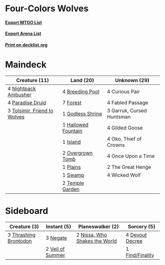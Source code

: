 # Four-Colors Wolves

#### [Export MTGO List](../collection/Four-Colors%20Wolves/Four-Colors%20Wolves.txt)
#### [Export Arena List](../collection/Four-Colors%20Wolves/Four-Colors%20Wolves_arena.txt)
#### [Print on decklist.org](http://decklist.org/?deckmain=4%09Breeding%20Pool%0A4%09Curious%20Pair%0A4%09Fabled%20Passage%0A7%09Forest%0A3%09Garruk,%20Cursed%20Huntsman%0A4%09Gilded%20Goose%0A1%09Godless%20Shrine%0A1%09Hallowed%20Fountain%0A1%09Island%0A4%09Nightpack%20Ambusher%0A4%09Oko,%20Thief%20of%20Crowns%0A4%09Once%20Upon%20a%20Time%0A2%09Overgrown%20Tomb%0A4%09Paradise%20Druid%0A1%09Plains%0A1%09Swamp%0A2%09Temple%20Garden%0A2%09The%20Great%20Henge%0A3%09Tolsimir,%20Friend%20to%20Wolves%0A4%09Wicked%20Wolf&deckside=4%09Devout%20Decree%0A1%09Find/Finality%0A3%09Negate%0A2%09Nissa,%20Who%20Shakes%20the%20World%0A3%09Thrashing%20Brontodon%0A2%09Veil%20of%20Summer)
# Maindeck

|                                             Creature (11)                                             |                                          Land (20)                                          |      Unknown (29)       |
|-------------------------------------------------------------------------------------------------------|---------------------------------------------------------------------------------------------|-------------------------|
|4 [Nightpack Ambusher](http://gatherer.wizards.com/Pages/Card/Details.aspx?multiverseid=466939)        |4 [Breeding Pool](http://gatherer.wizards.com/Pages/Card/Details.aspx?multiverseid=97088)    |4 Curious Pair           |
|4 [Paradise Druid](http://gatherer.wizards.com/Pages/Card/Details.aspx?multiverseid=461098)            |7 [Forest](http://gatherer.wizards.com/Pages/Card/Details.aspx?multiverseid=439860)          |4 Fabled Passage         |
|3 [Tolsimir, Friend to Wolves](http://gatherer.wizards.com/Pages/Card/Details.aspx?multiverseid=461151)|1 [Godless Shrine](http://gatherer.wizards.com/Pages/Card/Details.aspx?multiverseid=405099)  |3 Garruk, Cursed Huntsman|
|                                                                                                       |1 [Hallowed Fountain](http://gatherer.wizards.com/Pages/Card/Details.aspx?multiverseid=97071)|4 Gilded Goose           |
|                                                                                                       |1 [Island](http://gatherer.wizards.com/Pages/Card/Details.aspx?multiverseid=439857)          |4 Oko, Thief of Crowns   |
|                                                                                                       |2 [Overgrown Tomb](http://gatherer.wizards.com/Pages/Card/Details.aspx?multiverseid=405103)  |4 Once Upon a Time       |
|                                                                                                       |1 [Plains](http://gatherer.wizards.com/Pages/Card/Details.aspx?multiverseid=439856)          |2 The Great Henge        |
|                                                                                                       |1 [Swamp](http://gatherer.wizards.com/Pages/Card/Details.aspx?multiverseid=439858)           |4 Wicked Wolf            |
|                                                                                                       |2 [Temple Garden](http://gatherer.wizards.com/Pages/Card/Details.aspx?multiverseid=405112)   |                         |


# Sideboard

|                                          Creature (3)                                          |                                        Instant (5)                                        |                                            Planeswalker (2)                                            |                                       Sorcery (5)                                        |
|------------------------------------------------------------------------------------------------|-------------------------------------------------------------------------------------------|--------------------------------------------------------------------------------------------------------|------------------------------------------------------------------------------------------|
|3 [Thrashing Brontodon](http://gatherer.wizards.com/Pages/Card/Details.aspx?multiverseid=456570)|3 [Negate](http://gatherer.wizards.com/Pages/Card/Details.aspx?multiverseid=423707)        |2 [Nissa, Who Shakes the World](http://gatherer.wizards.com/Pages/Card/Details.aspx?multiverseid=461096)|4 [Devout Decree](http://gatherer.wizards.com/Pages/Card/Details.aspx?multiverseid=466767)|
|                                                                                                |2 [Veil of Summer](http://gatherer.wizards.com/Pages/Card/Details.aspx?multiverseid=466952)|                                                                                                        |1 [Find/Finality](http://gatherer.wizards.com/Pages/Card/Details.aspx?multiverseid=452975)|

